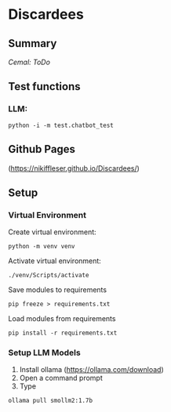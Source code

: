 # Discardees

## Summary
*Cemal: ToDo*

## Test functions
### LLM:
```
python -i -m test.chatbot_test
```

## Github Pages
(https://nikiffleser.github.io/Discardees/)

## Setup
### Virtual Environment
Create virtual environment:
```console
python -m venv venv
```
Activate virtual environment:
```console
./venv/Scripts/activate
```

Save modules to requirements
```console
pip freeze > requirements.txt
```
Load modules from requirements
```console
pip install -r requirements.txt
```

### Setup LLM Models
1. Install ollama (https://ollama.com/download)
2. Open a command prompt
3. Type 
```
ollama pull smollm2:1.7b
```